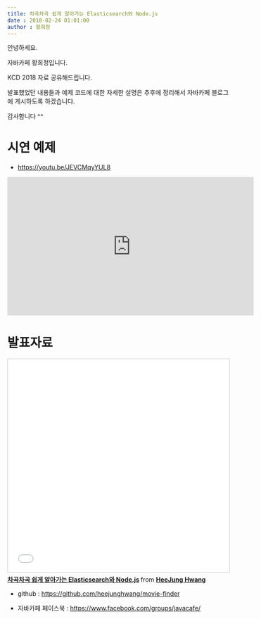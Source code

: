 ```yaml
---
title: 차곡차곡 쉽게 알아가는 Elasticsearch와 Node.js
date : 2018-02-24 01:01:00
author : 황희정
---
```


안녕하세요.

자바카페 황희정입니다.

KCD 2018 자료 공유해드립니다.

발표했었던 내용들과 예제 코드에 대한 자세한 설명은 추후에 정리해서 자바카페 블로그에 게시하도록 하겠습니다.

감사합니다 ^^

# 시연 예제
* https://youtu.be/JEVCMqyYUL8
<iframe width="560" height="315" src="https://www.youtube.com/embed/JEVCMqyYUL8" frameborder="0" allow="autoplay; encrypted-media" allowfullscreen></iframe>

# 발표자료
<iframe src="//www.slideshare.net/slideshow/embed_code/key/8gkSWpZ0mbZwRh" width="595" height="485" frameborder="0" marginwidth="0" marginheight="0" scrolling="no" style="border:1px solid #CCC; border-width:1px; margin-bottom:5px; max-width: 100%;" allowfullscreen> </iframe> <div style="margin-bottom:5px"> <strong> <a href="//www.slideshare.net/HeeJungHwang1/elasticsearch-nodejs-88825949" title="차곡차곡 쉽게 알아가는 Elasticsearch와 Node.js" target="_blank">차곡차곡 쉽게 알아가는 Elasticsearch와 Node.js</a> </strong> from <strong><a href="https://www.slideshare.net/HeeJungHwang1" target="_blank">HeeJung Hwang</a></strong> </div>

* github : https://github.com/heejunghwang/movie-finder

* 자바카페 페이스북 : https://www.facebook.com/groups/javacafe/
